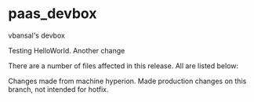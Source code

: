 paas_devbox
===========

vbansal's devbox

Testing HelloWorld. Another change

There are a number of files affected in this release. All are listed below:

Changes made from machine hyperion. Made production changes on this branch, not intended for hotfix.
